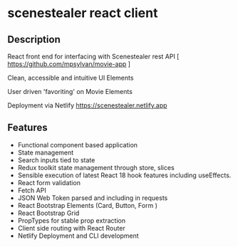 # scenestealer react client

## Description

React front end for interfacing with Scenestealer rest API [ https://github.com/mpsylvan/movie-app ]

Clean, accessible and intuitive UI Elements

User driven 'favoriting' on Movie Elements

Deployment via Netlify https://scenestealer.netlify.app

## Features

- Functional component based application
- State management
- Search inputs tied to state
- Redux toolkit state management through store, slices
- Sensible execution of latest React 18 hook features including useEffects.
- React form validation
- Fetch API
- JSON Web Token parsed and including in requests
- React Bootstrap Elements (Card, Button, Form )
- React Bootstrap Grid
- PropTypes for stable prop extraction
- Client side routing with React Router
- Netlify Deployment and CLI development
